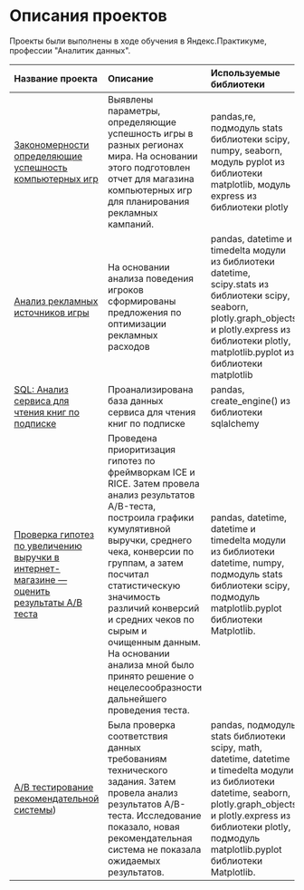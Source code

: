 # Описания проектов 

Проекты были выполнены в ходе обучения в Яндекс.Практикуме, профессии "Аналитик данных".

| Название проекта | Описание | Используемые библиотеки | 
| :---------------------- | :---------------------- | :---------------------- |
| [Закономерности определяющие успешность компьютерных игр ](https://github.com/ang-lucky/yandex_practicum_da/tree/main/%D0%98%D0%B7%D1%83%D1%87%D0%B5%D0%BD%D0%B8%D0%B5%20%D0%B7%D0%B0%D0%BA%D0%BE%D0%BD%D0%BE%D0%BC%D0%B5%D1%80%D0%BD%D0%BE%D1%81%D1%82%D0%B5%D0%B9%2C%20%D0%BE%D0%BF%D1%80%D0%B5%D0%B4%D0%B5%D0%BB%D1%8F%D1%8E%D1%89%D0%B8%D1%85%20%D1%83%D1%81%D0%BF%D0%B5%D1%88%D0%BD%D0%BE%D1%81%D1%82%D1%8C%20%D0%B8%D0%B3%D1%80) | Выявлены параметры, определяющие успешность игры в разных регионах мира. На основании этого подготовлен отчет для магазина компьютерных игр для планирования рекламных кампаний. | pandas,re, подмодуль stats библиотеки scipy, numpy, seaborn, модуль pyplot из библиотеки matplotlib, модуль express из библиотеки plotly |
|[Анализ рекламных источников игры](https://github.com/ang-lucky/yandex_practicum_da/tree/main/%D0%92%D1%8B%D0%BF%D1%83%D1%81%D0%BA%D0%BD%D0%BE%D0%B9%20%D0%BF%D1%80%D0%BE%D0%B5%D0%BA%D1%82) | На основании анализа поведения игроков сформированы предложения по оптимизации рекламных расходов | pandas, datetime и timedelta модули из библиотеки datetime, scipy.stats из библиотеки scipy, seaborn, plotly.graph_objects и plotly.express из библиотеки plotly, matplotlib.pyplot из библиотеки matplotlib |
|[SQL: Анализ сервиса для чтения книг по подписке](https://github.com/ang-lucky/yandex_practicum_da/tree/main/%D0%9F%D1%80%D0%BE%D0%B5%D0%BA%D1%82%20SQL) | Проанализирована база данных сервиса для чтения книг по подписке | pandas, create_engine() из библиотеки sqlalchemy |
|[Проверка гипотез по увеличению выручки в интернет-магазине — оценить результаты A/B теста](https://github.com/ang-lucky/yandex_practicum_da/tree/main/AB%20%D1%82%D0%B5%D1%81%D1%82%D0%B8%D1%80%D0%BE%D0%B2%D0%B0%D0%BD%D0%B8%D0%B5)|Проведена приоритизация гипотез по фреймворкам ICE и RICE. Затем провела анализ результатов A/B-теста, построила графики кумулятивной выручки, среднего чека, конверсии по группам, а затем посчитал статистическую значимость различий конверсий и средних чеков по сырым и очищенным данным. На основании анализа мной было принято решение о нецелесообразности дальнейшего проведения теста.|pandas, datetime, datetime и timedelta модули из библиотеки datetime, numpy, подмодуль stats библиотеки scipy, подмодуль matplotlib.pyplot библиотеки Matplotlib.|
|[А/В тестирование рекомендательной системы](https://github.com/ang-lucky/yandex_practicum_da/tree/main/%D0%90_%D0%92%20%D1%82%D0%B5%D1%81%D1%82%D0%B8%D1%80%D0%BE%D0%B2%D0%B0%D0%BD%D0%B8%D0%B5%20%D1%80%D0%B5%D0%BA%D0%BE%D0%BC%D0%B5%D0%BD%D0%B4%D0%B0%D1%82%D0%B5%D0%BB%D1%8C%D0%BD%D0%BE%D0%B9%20%D1%81%D0%B8%D1%81%D1%82%D0%B5%D0%BC%D1%8B))|Была  проверка соответствия данных требованиям технического задания. Затем провела анализ результатов A/B-теста. Исследование показало, новая рекомендательная система не показала ожидаемых результатов.| pandas, подмодуль stats библиотеки scipy, math, datetime, datetime и timedelta модули из библиотеки datetime, seaborn, plotly.graph_objects и plotly.express из библиотеки plotly, подмодуль matplotlib.pyplot библиотеки Matplotlib. |
